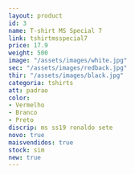 ```yaml
---
layout: product
id: 3
name: T-shirt MS Special 7
link: tshirtmsspecial7
price: 17.9
weight: 500
image: "/assets/images/white.jpg"
sec: "/assets/images/redback.jpg"
thir: "/assets/images/black.jpg"
categoria: tshirts
att: padrao
color:
- Vermelho
- Branco
- Preto
discrip: ms ss19 ronaldo sete
novo: true
maisvendidos: true
stock: sim
new: true
---
```

